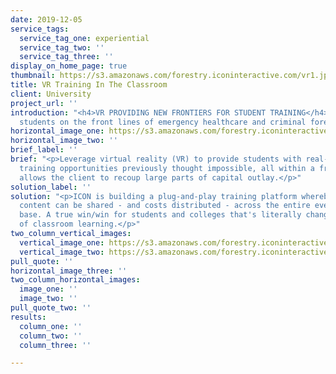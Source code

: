 ```yaml
---
date: 2019-12-05
service_tags:
  service_tag_one: experiential
  service_tag_two: ''
  service_tag_three: ''
display_on_home_page: true
thumbnail: https://s3.amazonaws.com/forestry.iconinteractive.com/vr1.jpg
title: VR Training In The Classroom
client: University
project_url: ''
introduction: "<h4>VR PROVIDING NEW FRONTIERS FOR STUDENT TRAINING</h4><p>ICON puts
  students on the front lines of emergency healthcare and criminal forensics.</p>"
horizontal_image_one: https://s3.amazonaws.com/forestry.iconinteractive.com/vr1.jpg
horizontal_image_two: ''
brief_label: ''
brief: "<p>Leverage virtual reality (VR) to provide students with real-world hands-on
  training opportunities previously thought impossible, all within a framework that
  allows the client to recoup large parts of capital outlay.</p>"
solution_label: ''
solution: "<p>ICON is building a plug-and-play training platform whereby new coursework
  content can be shared - and costs distributed - across the entire eventual user
  base. A true win/win for students and colleges that's literally changing the landscape
  of classroom learning.</p>"
two_column_vertical_images:
  vertical_image_one: https://s3.amazonaws.com/forestry.iconinteractive.com/vr2.jpg
  vertical_image_two: https://s3.amazonaws.com/forestry.iconinteractive.com/vr3.jpg
pull_quote: ''
horizontal_image_three: ''
two_column_horizontal_images:
  image_one: ''
  image_two: ''
pull_quote_two: ''
results:
  column_one: ''
  column_two: ''
  column_three: ''

---
```

